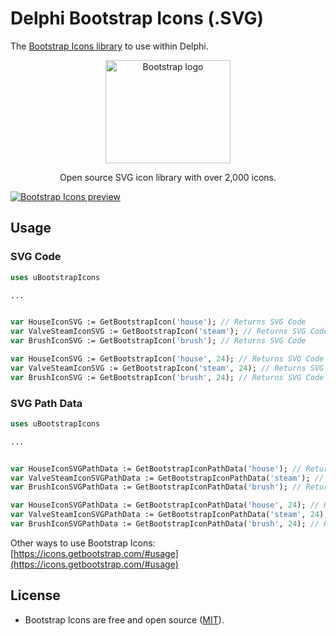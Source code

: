 # Delphi Bootstrap Icons (.SVG)

The [Bootstrap Icons library](https://icons.getbootstrap.com/) to use within Delphi.

<p align="center">
  <a href="https://v5.getbootstrap.com/">
    <img src="https://v5.getbootstrap.com/docs/5.0/assets/brand/bootstrap-logo-shadow.png" alt="Bootstrap logo" width="200" height="165">
  </a>
</p>
<p align="center">
  Open source SVG icon library with over 2,000 icons.
</p>

[![Bootstrap Icons preview](https://github.com/twbs/icons/blob/main/.github/preview.png)](https://icons.getbootstrap.com)


## Usage

### SVG Code

```pascal
uses uBootstrapIcons

...


var HouseIconSVG := GetBootstrapIcon('house'); // Returns SVG Code
var ValveSteamIconSVG := GetBootstrapIcon('steam'); // Returns SVG Code
var BrushIconSVG := GetBootstrapIcon('brush'); // Returns SVG Code

var HouseIconSVG := GetBootstrapIcon('house', 24); // Returns SVG Code with Width/Height set to 24
var ValveSteamIconSVG := GetBootstrapIcon('steam', 24); // Returns SVG Code with Width/Height set to 24
var BrushIconSVG := GetBootstrapIcon('brush', 24); // Returns SVG Code with Width/Height set to 24
```

### SVG Path Data

```pascal
uses uBootstrapIcons

...


var HouseIconSVGPathData := GetBootstrapIconPathData('house'); // Returns SVG Path Data Text
var ValveSteamIconSVGPathData := GetBootstrapIconPathData('steam'); // Returns SVG Path Data Text
var BrushIconSVGPathData := GetBootstrapIconPathData('brush'); // Returns SVG Path Data Text

var HouseIconSVGPathData := GetBootstrapIconPathData('house', 24); // Returns SVG Path Data Text with Width/Height set to 24
var ValveSteamIconSVGPathData := GetBootstrapIconPathData('steam', 24); // Returns SVG Path Data Text with Width/Height set to 24
var BrushIconSVGPathData := GetBootstrapIconPathData('brush', 24); // Returns SVG Path Data Text with Width/Height set to 24
```

Other ways to use Bootstrap Icons: [https://icons.getbootstrap.com/#usage](https://icons.getbootstrap.com/#usage)

## License

- Bootstrap Icons are free and open source ([MIT](https://github.com/twbs/icons/blob/main/LICENSE.md)).
